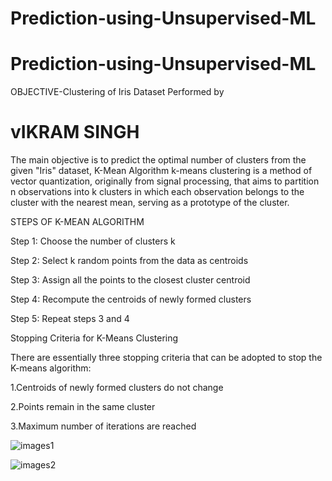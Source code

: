 # Prediction-using-Unsupervised-ML
# Prediction-using-Unsupervised-ML
OBJECTIVE-Clustering of Iris Dataset
Performed by 
# vIKRAM SINGH

The main objective is to predict the optimal number of clusters from the given "Iris" dataset, K-Mean Algorithm
k-means clustering is a method of vector quantization, originally from signal processing, that aims to partition n observations into k clusters in which each observation belongs to the cluster with the nearest mean, serving as a prototype of the cluster.

STEPS OF K-MEAN ALGORITHM

Step 1: Choose the number of clusters k

Step 2: Select k random points from the data as centroids

Step 3: Assign all the points to the closest cluster centroid

Step 4: Recompute the centroids of newly formed clusters

Step 5: Repeat steps 3 and 4

Stopping Criteria for K-Means Clustering

There are essentially three stopping criteria that can be adopted to stop the K-means algorithm:

1.Centroids of newly formed clusters do not change

2.Points remain in the same cluster

3.Maximum number of iterations are reached

![images1](https://user-images.githubusercontent.com/75565736/115989478-307fc480-a5dc-11eb-9c3b-b05eba3bcb3e.png)

![images2](https://user-images.githubusercontent.com/75565736/115989480-32e21e80-a5dc-11eb-9fd0-071e117028d6.png)


